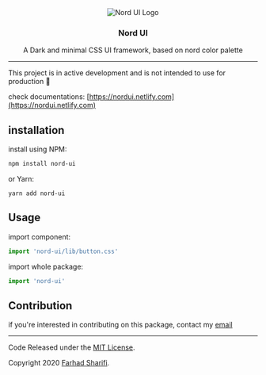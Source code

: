 <center align='center'>
	<img src="https://nordui.netlify.com/images/logo-background-dark.svg" alt="Nord UI Logo">
    <h3 align='center'>
        Nord UI
    </h3>
    <p align='center'>
        A Dark and minimal CSS UI framework, based on nord color palette
    </p>
</center>

<hr>

This project is in active development and is not intended to use for production 🚧

check documentations: [https://nordui.netlify.com](https://nordui.netlify.com)

## installation

install using NPM:

````bash
npm install nord-ui
````

or Yarn:

```
yarn add nord-ui
```

## Usage

import component:

```javascript
import 'nord-ui/lib/button.css'
```

import whole package:

```javascript
import 'nord-ui'
```



## Contribution

if you're interested in contributing on this package, contact my [email](mailto:faradidev@gmail.com)

<hr>



Code Released under the [MIT License](https://github.com/faraadi/nord-ui/blob/master/LICENSE).

Copyright 2020 [Farhad Sharifi](https://twitter.com/faradivar).

